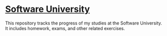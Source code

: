 # [Software University](https://softuni.bg/)
This repository tracks the progress of my studies at the Software University. It includes homework, exams, and other related exercises.
